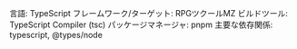 言語: TypeScript
フレームワーク/ターゲット: RPGツクールMZ
ビルドツール: TypeScript Compiler (tsc)
パッケージマネージャ: pnpm
主要な依存関係: typescript, @types/node